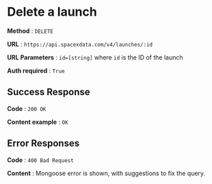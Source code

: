 # Delete a launch

**Method** : `DELETE`

**URL** : `https://api.spacexdata.com/v4/launches/:id`

**URL Parameters** : `id=[string]` where `id` is the ID of the launch

**Auth required** : `True`

## Success Response

**Code** : `200 OK`

**Content example** : `OK`

## Error Responses

**Code** : `400 Bad Request`

**Content** : Mongoose error is shown, with suggestions to fix the query.
